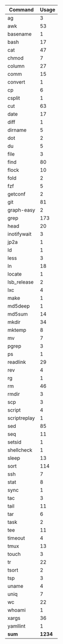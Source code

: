 | Command       | Usage     |
| ---           | ---       |
| ag            | 3         |
| awk           | 53        |
| basename      | 1         |
| bash          | 17        |
| cat           | 47        |
| chmod         | 7         |
| column        | 27        |
| comm          | 15        |
| convert       | 1         |
| cp            | 6         |
| csplit        | 1         |
| cut           | 63        |
| date          | 17        |
| diff          | 1         |
| dirname       | 5         |
| dot           | 2         |
| du            | 5         |
| file          | 3         |
| find          | 80        |
| flock         | 10        |
| fold          | 2         |
| fzf           | 5         |
| getconf       | 2         |
| git           | 81        |
| graph-easy    | 2         |
| grep          | 173       |
| head          | 20        |
| inotifywait   | 3         |
| jp2a          | 1         |
| ld            | 1         |
| less          | 3         |
| ln            | 18        |
| locate        | 1         |
| lsb_release   | 2         |
| lxc           | 4         |
| make          | 1         |
| md5deep       | 1         |
| md5sum        | 14        |
| mkdir         | 34        |
| mktemp        | 8         |
| mv            | 7         |
| pgrep         | 3         |
| ps            | 1         |
| readlink      | 29        |
| rev           | 4         |
| rg            | 1         |
| rm            | 46        |
| rmdir         | 3         |
| scp           | 3         |
| script        | 4         |
| scriptreplay  | 1         |
| sed           | 85        |
| seq           | 11        |
| setsid        | 1         |
| shellcheck    | 1         |
| sleep         | 13        |
| sort          | 114       |
| ssh           | 7         |
| stat          | 8         |
| sync          | 1         |
| tac           | 3         |
| tail          | 11        |
| tar           | 6         |
| task          | 2         |
| tee           | 11        |
| timeout       | 4         |
| tmux          | 13        |
| touch         | 3         |
| tr            | 22        |
| tsort         | 2         |
| tsp           | 3         |
| uname         | 4         |
| uniq          | 7         |
| wc            | 22        |
| whoami        | 1         |
| xargs         | 36        |
| yamllint      | 1         |
| __sum__       | __1234__  |
